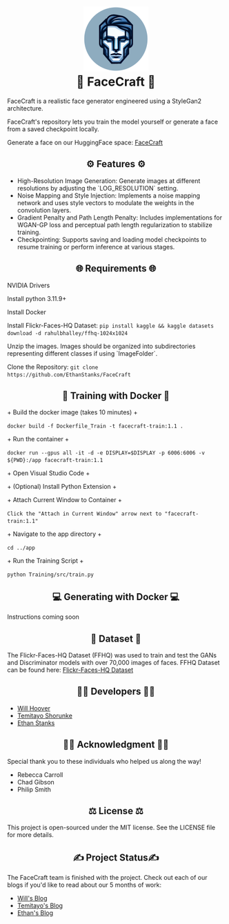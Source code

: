 <h1 style="text-align: center;">
<img src="Assets/logo.png" alt="FaceCraft Logo" width="150" height="150"/>
<br />
🧒 FaceCraft 🧑
</h1>
<p>FaceCraft is a realistic face generator engineered using a StyleGan2 architecture.</p>
<p>FaceCraft's repository lets you train the model yourself or generate a face from a saved checkpoint locally.</p>
<p>Generate a face on our HuggingFace space: <a href="https://huggingface.co/spaces/FaceCraft/FaceCraft" target="_blank">FaceCraft</a></p>

<h2 style="text-align: center;">⚙️ Features ⚙️</h2>
<ul>
<li>High-Resolution Image Generation: Generate images at different resolutions by adjusting the `LOG_RESOLUTION` setting.</li>
<li>Noise Mapping and Style Injection: Implements a noise mapping network and uses style vectors to modulate the weights in the convolution layers.</li>
<li>Gradient Penalty and Path Length Penalty: Includes implementations for WGAN-GP loss and perceptual path length regularization to stabilize training.</li>
<li>Checkpointing: Supports saving and loading model checkpoints to resume training or perform inference at various stages.</li>
</ul>

<h2 style="text-align: center;">🌐 Requirements 🌐</h2>
<p>NVIDIA Drivers</p>
<p>Install python 3.11.9+</p>
<p>Install Docker</p>
<p>Install Flickr-Faces-HQ Dataset: <code>pip install kaggle && kaggle datasets download -d rahulbhalley/ffhq-1024x1024</code></p>
<p>Unzip the images. Images should be organized into subdirectories representing different classes if using `ImageFolder`.</p>
<p>Clone the Repository: <code>git clone https://github.com/EthanStanks/FaceCraft</code></p>

<h2 style="text-align: center;">🔨 Training with Docker 🔨</h2>
<p>+ Build the docker image (takes 10 minutes) +</p>
<code>docker build -f Dockerfile_Train -t facecraft-train:1.1 .</code>
<p>+ Run the container +</p>
<code>docker run --gpus all -it -d -e DISPLAY=$DISPLAY -p 6006:6006 -v ${PWD}:/app facecraft-train:1.1</code>
<p>+ Open Visual Studio Code +</p>
<p>+ (Optional) Install Python Extension +</p>
<p>+ Attach Current Window to Container +</p>
<code>Click the "Attach in Current Window" arrow next to "facecraft-train:1.1"</code>
<p>+ Navigate to the app directory +</p>
<code>cd ../app</code>
<p>+ Run the Training Script +</p>
<code>python Training/src/train.py</code>

<h2 style="text-align: center;">💻 Generating with Docker 💻</h2>
<p>Instructions coming soon</p>

<h2 style="text-align: center;">📸 Dataset 📸</h2>
<p>The Flickr-Faces-HQ Dataset (FFHQ) was used to train and test the GANs and Discriminator models with over 70,000 images of faces. FFHQ Dataset can be found here: <a href="https://github.com/NVlabs/ffhq-dataset" target="_blank">Flickr-Faces-HQ Dataset</a></p>

<h2 style="text-align: center;">👩‍💻 Developers 👨‍💻</h2>
<ul>
<li><a href="https://www.linkedin.com/in/williamhoover70/" target="_blank">Will Hoover</a></li>
<li><a href="https://www.linkedin.com/in/temitayo-shorunke-a520991b5/" target="_blank">Temitayo Shorunke</a></li>
<li><a href="https://www.linkedin.com/in/ethan-stanks/" target="_blank">Ethan Stanks</a></li>
</ul>

<h2 style="text-align: center;">👩‍🏫 Acknowledgment 👨‍🏫</h2>
<p>Special thank you to these individuals who helped us along the way!</p>
<ul>
<li>Rebecca Carroll</li>
<li>Chad Gibson</li>
<li>Philip Smith</li>
</ul>

<h2 style="text-align: center;">⚖️ License ⚖️</h2>
<p>This project is open-sourced under the MIT license. See the LICENSE file for more details.</p>

<h2 style="text-align: center;">✍️ Project Status✍️ </h2>
<p>The FaceCraft team is finished with the project. Check out each of our blogs if you'd like to read about our 5 months of work:</p>
<ul>
<li><a href="https://www.linkedin.com/in/williamhoover70/" target="_blank">Will's Blog</a></li>
<li><a href="https://www.linkedin.com/in/temitayo-shorunke-a520991b5/" target="_blank">Temitayo's Blog</a></li>
<li><a href="https://ethanstanks.github.io/capstone_blogs/capstone_blogs.html" target="_blank">Ethan's Blog</a></li>
</ul>
